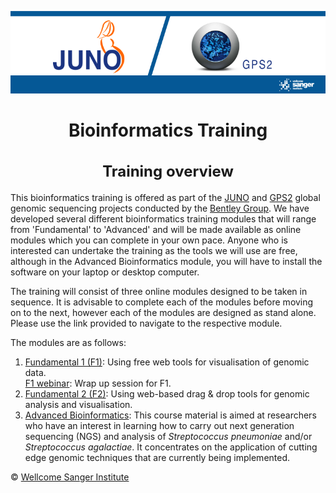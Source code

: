 <!-- coverpage.md -->

<!-- TODO: Add image -->
<!-- <img src="/img/training_banner.png"></img> -->
<!-- <div align=center>
<img width="200" src="/img/training_banner.png"/>
</div> -->


<div style="text-align: center">

![logo](/img/training_banner.png)

# Bioinformatics Training

<h2 style="font-size: 1.5rem">Training overview</h2>

</div>

This bioinformatics training is offered as part of the [JUNO](https://www.gbsgen.net/) and [GPS2](https://www.pneumogen.net/gps/index.html) global genomic sequencing projects conducted by the [Bentley Group](https://bentleygroup.sanger.ac.uk/). We have developed several different bioinformatics training modules that will range from 'Fundamental' to 'Advanced' and will be made available as online modules which you can complete in your own pace. Anyone who is interested can undertake the training as the tools we will use are free, although in the Advanced Bioinformatics module, you will have to install the software on your laptop or desktop computer.

The training will consist of  three online modules designed to be taken in sequence. It is advisable to complete each of the modules before moving on to the next, however each of the modules are designed as stand alone. Please use the link provided to navigate to the respective module.

The modules are as follows:
1. [Fundamental 1 (F1)](F1/): Using free web tools for visualisation of genomic data.
</br>[F1 webinar](F1_webinar/): Wrap up session for F1.
2. [Fundamental 2 (F2)](F2/): Using web-based drag & drop tools for genomic analysis and visualisation. 
3. [Advanced Bioinformatics](Advanced_Bioinformatics/): This course material is aimed at researchers who have an interest in learning how to carry out next generation sequencing (NGS) and analysis of *Streptococcus pneumoniae* and/or *Streptococcus agalactiae*. It concentrates on the application of cutting edge genomic techniques that are currently being implemented.

&copy; [Wellcome Sanger Institute](https://www.sanger.ac.uk/)
